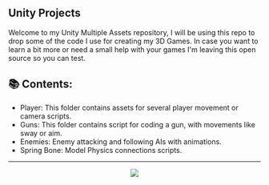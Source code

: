 ## Unity Projects

Welcome to my Unity Multiple Assets repository, I will be using this repo to drop some of the code I use for creating my 3D Games.
In case you want to learn a bit more or need a small help with your games I'm leaving this open source so you can test.

## 📚 Contents:

* Player: This folder contains assets for several player movement or camera scripts.
* Guns: This folder contains script for coding a gun, with movements like sway or aim.
* Enemies: Enemy attacking and following AIs with animations.
* Spring Bone: Model Physics connections scripts.
 
---
<div align=center>
  <img src="https://forthebadge.com/images/badges/made-with-c-sharp.svg" />
 </div>

